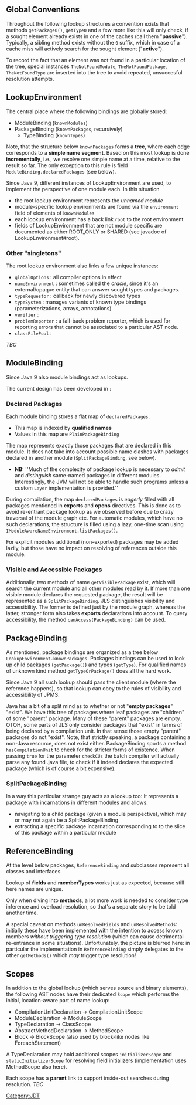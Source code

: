 ## Global Conventions

Throughout the following lookup structures a convention exists that
methods `getPackage0()`, `getType0` and a few more like this will only
check, if a sought element already exists in one of the caches (call
them "**passive**"). Typically, a sibling method exists without the `0`
suffix, which in case of a cache miss will actively search for the
sought element ("**active**").

To record the fact that an element was not found in a particular
location of the tree, special instances `TheNotFoundModule`,
`TheNotFoundPackage`, `TheNotFoundType` are inserted into the tree to
avoid repeated, unsuccesful resolution attempts.

## LookupEnvironment

The central place where the following bindings are globally stored:

  - ModuleBinding (`knownModules`)
  - PackageBinding (`knownPackages`, recursively)
      - TypeBinding (`knownTypes`)

Note, that the structure below `knownPackages` forms a **tree**, where
each edge corresponds to a **simple name segment**. Based on this most
lookup is done **incrementally**, i.e., we resolve one simple name at a
time, relative to the result so far. The only exception to this rule is
field `ModuleBinding.declaredPackages` (see below).

Since Java 9, different instances of LookupEnvironment are used, to
implement the perspective of one module each. In this situation

  - the root lookup environment represents the *unnamed module*
  - module-specific lookup environments are found via the `environment`
    field of elements of `knownModules`
  - each lookup environment has a back link `root` to the root
    environment
  - fields of LookupEnvironment that are not module specific are
    documented as either ROOT_ONLY or SHARED (see javadoc of
    LookupEnvironment\#root).

### Other "singletons"

The root lookup environment also links a few unique instances:

  - `globalOptions` : all compiler options in effect
  - `nameEnvironment` : sometimes called the *oracle*, since it's an
    external/opaque entity that can answer sought types and packages.
  - `typeRequestor` : callback for newly discovered types
  - `typeSystem` : manages variants of known type bindings
    (parameterizations, arrays, annotations)
  - `verifier` :
  - `problemReporter` : a fall-back problem reporter, which is used for
    reporting errors that cannot be associated to a particular AST node.
  - `classFilePool` :

*TBC*

## ModuleBinding

Since Java 9 also module bindings act as lookups.

The current design has been developed in :

### Declared Packages

Each module binding stores a flat map of `declaredPackages`.

  - This map is indexed by **qualified names**
  - Values in this map are `PlainPackageBinding`

The map represents exactly those packages that are declared in this
module. It does not take into account possible name clashes with
packages declared in another module (`SplitPackageBinding`, see below).

  -
    **NB:** ''Much of the complexity of package lookup is necessary to
    *admit* and *distinguish* same-named packages in different modules.
    Interestingly, the JVM will not be able to handle such programs
    unless a custom `Layer` implementation is provided.''

During compilation, the map `declaredPackages` is *eagerly* filled with
all packages mentioned in **exports** and **opens** directives. This is
done as to avoid re-entrant package lookup as we observed before  due to
crazy traversal of the module graph etc. For automatic modules, which
have no such declarations, the structure is filled using a lazy,
one-time scan using `IModuleAwareNameEnvironment.listPackages()`.

For explicit modules additional (non-exported) packages may be added
lazily, but those have no impact on resolving of references outside this
module.

### Visible and Accessible Packages

Additionally, two methods of name `getVisiblePackage` exist, which will
search the current module and all other modules read by it. If more than
one visible module declares the requested package, the result will be
represented as a `SplitPackageBinding`. JLS distinguishes visibility and
accessibility. The former is defined just by the module graph, whereas
the latter, stronger form also takes **exports** declarations into
account. To query accessibility, the method `canAccess(PackageBinding)`
can be used.

## PackageBinding

As mentioned, package bindings are organized as a tree below
`LookupEnvironment.knownPackages`. Packages bindings can be used to look
up child packages (`getPackage()`) and types (`getType`). For qualified
names of unknown kind method `getTypeOrPackage()` does all the hard
work.

Since Java 9 all such lookup should pass the client module (where the
reference happens), so that lookup can obey to the rules of visibility
and accessibility of JPMS.

Java has a bit of a split mind as to whether or not "**empty packages**"
"exist". We have this tree of packages where leaf packages are
"children" of some "parent" package. Many of these "parent" packages are
empty. OTOH, some parts of JLS only consider packages that "exist" in
terms of being declared by a compilation unit. In that sense those empty
"parent" packages do not "exist". Note, that strictly speaking, a
package containing a non-Java resource, does not exist either.
PackageBinding sports a method `hasCompilationUnit` to check for the
stricter forms of existence. When passing `true` for the parameter
`checkCUs` the batch compiler will actually parse any found .java file,
to check if it indeed declares the expected package (which is of course
a bit expensive).

### SplitPackageBinding

In a way this particular strange guy acts as a lookup too: It represents
a package with incarnations in different modules and allows:

  - navigating to a child package (given a module perspective), which
    may or may not again be a SplitPackageBinding
  - extracting a specific package incarnation corresponding to to the
    slice of this package within a particular module

## ReferenceBinding

At the level below packages, `ReferenceBinding` and subclasses represent
all classes and interfaces.

Lookup of **fields** and **memberTypes** works just as expected, because
still here names are unique.

Only when diving into **methods**, a lot more work is needed to consider
type inference and overload resolution, so that's a separate story to be
told another time.

A special caveat on methods `unResolvedFields` and `unResolvedMethods`:
initially these have been implemented with the intention to access known
members *without triggering type resolution* (which can cause
detrimental re-entrance in some situations). Unfortunately, the picture
is blurred here: in particular the implementation in `ReferenceBinding`
simply delegates to the other `getMethods()` which *may* trigger type
resolution\!

## Scopes

In addition to the global lookup (which serves source and binary
elements), the following AST nodes have their dedicated `Scope` which
performs the initial, location-aware part of name lookup:

  - CompilationUnitDeclaration -\> CompilationUnitScope
  - ModuleDeclaration -\> ModuleScope
  - TypeDeclaration -\> ClassScope
  - AbstractMethodDeclaration -\> MethodScope
  - Block -\> BlockScope (also used by block-like nodes like
    ForeachStatement)

A TypeDeclaration may hold additional scopes `initializerScope` and
`staticInitializerScope` for resolving field initializers
(implementation uses MethodScope also here).

Each scope has a **parent** link to support inside-out searches during
resolution. *TBC*

[Category:JDT](Category:JDT "wikilink")